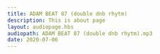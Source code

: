 ```yaml
---
title: ADAM BEAT 87 (double dnb rhytm)
description: This is about page
layout: audiopage.hbs
audiopath: ADAM BEAT 87 (double dnb rhytm).mp3
date: 2020-07-06
---
```


